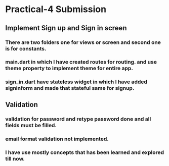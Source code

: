 # Practical-4 Submission


## Implement Sign up and Sign in screen

### There are two folders one for views or screen and second one is for constants.
### main.dart in which I have created routes for routing. and use theme property to implement theme for entire app.
### sign_in.dart have stateless widget in which I have added signinform and made that stateful same for signup.

## Validation

### validation for password and retype password done and all fields must be filled.
### email format validation not implemented.
### I have use mostly concepts that has been learned and explored till now.
